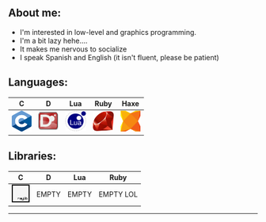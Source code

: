 <!-- Personal Information -->
## About me:
* I'm interested in low-level and graphics programming.
* I'm a bit lazy hehe....
* It makes me nervous to socialize
* I speak Spanish and English (it isn't fluent, please be patient)

<!--DAMN-->
## Languages:
| C  | D | Lua | Ruby | Haxe |
|----|---|-----|------|------|
| <img src="https://github.com/Cyrodwd/Cyrodwd/blob/main/assets/C_Logo.png" width="40" height="42" title="C"> | <a href="https://dlang.org/" rel="noreferrer"><img src="https://github.com/Cyrodwd/Cyrodwd/blob/main/assets/D_Logo.png" width="40" height="36" title="Dlang"></a> | <a href="https://www.lua.org/" rel="noreferrer"><img src="https://github.com/Cyrodwd/Cyrodwd/blob/main/assets/Lua_Logo.png" width="42" height="40" title="Lua"></a> | <a href="https://www.ruby-lang.org/" rel="noreferrer"><img src="https://github.com/Cyrodwd/Cyrodwd/blob/main/assets/Ruby_Logo.png" width="42" height="40" title="Ruby"></a> | <a href="https://haxe.org/" rel="noreferrer"><img src="https://github.com/Cyrodwd/Cyrodwd/blob/main/assets/Haxe_Logo.png" width="40" height="42" title="Haxe"></a>

## Libraries:
<!-- Libraries -->
| C | D | Lua | Ruby |
|---|---|-----|------|
|<a href="https://www.raylib.com/" rel="noreferrer"><img src="https://github.com/Cyrodwd/Cyrodwd/blob/main/assets/Raylib_Logo.png" width="36" height="36" alt="Raylib" title="Raylib"/></a> | EMPTY | EMPTY | EMPTY LOL |

-----------------------------
